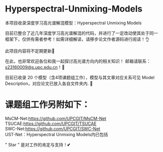 # Hyperspectral-Unmixing-Models
本项目收录深度学习高光谱解混模型：Hyperspectral Unmixing Models

目前已整合了近几年深度学习高光谱解混的代码，并进行了一定改动使其处于同一框架下，仅供有需者参考！如需详细解读，请移步论文作者源码进行阅读！👌

此项目内容将不定期更新🤞

在此，也非常欢迎各位和我一起探讨高光谱方向内的相关知识！ 邮箱请联系：s23160009@s.upc.edu.cn！🤝

目前已收录 20 个模型（含4项课题组工作），模型与其文章对应关系可见 Model Description，对应论文已放入各自文件夹内. 🥳

# 课题组工作另附如下：
MsCM-Net:https://github.com/UPCGIT/MsCM-Net  
TSUCAE:https://github.com/UPCGIT/TSUCAE  
SWC-Net:https://github.com/UPCGIT/SWC-Net  
UST-Net：Hyperspectral Unmixing Models内已包括  

" Star " 是对工作的肯定与支持！💕
